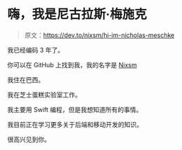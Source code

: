 # 嗨，我是尼古拉斯·梅施克

> 原文：<https://dev.to/nixsm/hi-im-nicholas-meschke>

我已经编码 3 年了。

你可以在 GitHub 上找到我，我的名字是 [Nixsm](https://github.com/Nixsm)

我住在巴西。

我在芝士蛋糕实验室工作。

我主要用 Swift 编程，但是我想知道所有的事情。

我目前正在学习更多关于后端和移动开发的知识。

很高兴见到你。